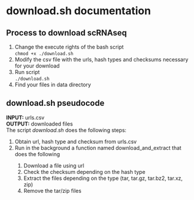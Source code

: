 # download.sh documentation
## Process to download scRNAseq
<ol>
    <li>Change the execute rights of the bash script </br> 
    <code>chmod +x ./download.sh </code></li>
    <li>Modify the csv file with the urls, hash types and checksums necessary for your download</li> 
    <li>Run script </br> 
    <code>./download.sh </code> </li>
    <li>Find your files in data directory</li> 
    
</ol>


## download.sh pseudocode
**INPUT:** urls.csv </br>
**OUTPUT:** downloaded files </br> 
The script <i>download.sh</i> does the following steps: </br>
<ol>
    <li>Obtain url, hash type and checksum from urls.csv </li>
    <li>Run in the background a function named download_and_extract that does the following</li> 
    <ol>
        <li>Download a file using url</li>
        <li>Check the checksum depending on the hash type</li>
        <li>Extract the files depending on the type (tar, tar.gz, tar.bz2, tar.xz, zip)</li>
        <li>Remove the tar/zip files</li>
    </ol>   
<ol>